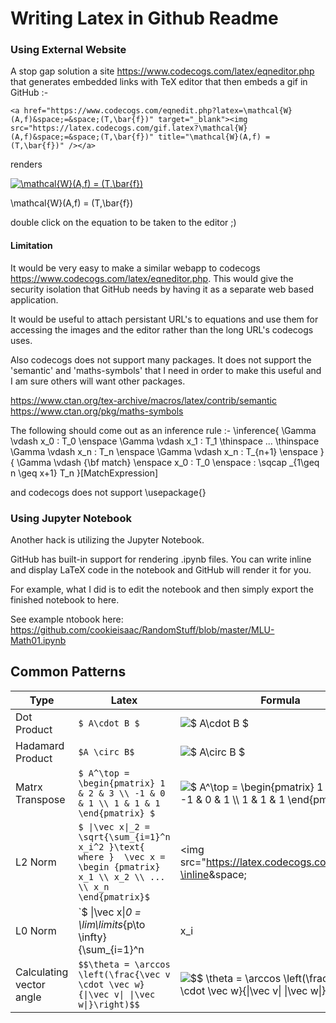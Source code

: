 # Writing Latex in Github Readme

### Using External Website
A stop gap solution a site https://www.codecogs.com/latex/eqneditor.php that generates embedded links with TeX editor that then embeds a gif in GitHub :-

`<a href="https://www.codecogs.com/eqnedit.php?latex=\mathcal{W}(A,f)&space;=&space;(T,\bar{f})" target="_blank"><img src="https://latex.codecogs.com/gif.latex?\mathcal{W}(A,f)&space;=&space;(T,\bar{f})" title="\mathcal{W}(A,f) = (T,\bar{f})" /></a>
` 

renders

<a href="https://www.codecogs.com/eqnedit.php?latex=\mathcal{W}(A,f)&space;=&space;(T,\bar{f})" target="_blank"><img src="https://latex.codecogs.com/gif.latex?\mathcal{W}(A,f)&space;=&space;(T,\bar{f})" title="\mathcal{W}(A,f) = (T,\bar{f})" /></a>

\mathcal{W}(A,f) = (T,\bar{f})

double click on the equation to be taken to the editor ;)

#### Limitation

It would be very easy to make a similar webapp to codecogs https://www.codecogs.com/latex/eqneditor.php. This would give the security isolation that GitHub needs by having it as a separate web based application.

It would be useful to attach persistant URL's to equations and use them for accessing the images and the editor rather than the long URL's codecogs uses.

Also codecogs does not support many packages. It does not support the 'semantic' and 'maths-symbols' that I need in order to make this useful and I am sure others will want other packages.

https://www.ctan.org/tex-archive/macros/latex/contrib/semantic
https://www.ctan.org/pkg/maths-symbols

The following should come out as an inference rule :-
\inference{ \Gamma \vdash x_0 : T_0 \enspace \Gamma \vdash x_1 : T_1 \thinspace ... \thinspace \Gamma \vdash x_n : T_n \enspace \Gamma \vdash x_n : T_{n+1} \enspace }{ \Gamma \vdash {\bf match} \enspace x_0 : T_0 \enspace : \sqcap _{1\geq n \geq x+1} T_n }[MatchExpression]

and codecogs does not support \usepackage{}

### Using Jupyter Notebook
Another hack is utilizing the Jupyter Notebook.

GitHub has built-in support for rendering .ipynb files. You can write inline and display LaTeX code in the notebook and GitHub will render it for you.

For example, what I did is to edit the notebook and then simply export the finished notebook to here.

See example ntobook here: https://github.com/cookieisaac/RandomStuff/blob/master/MLU-Math01.ipynb

## Common Patterns

Type | Latex | Formula 
--|--|--
Dot Product | `$ A\cdot B $` | <img src="https://latex.codecogs.com/gif.latex?\inline&space;$&space;A\cdot&space;B&space;$" title="$ A\cdot B $" />
Hadamard Product | `$A \circ B$` | <img src="https://latex.codecogs.com/gif.latex?\inline&space;$&space;A\circ&space;B&space;$" title="$ A\circ B $" />
Matrx Transpose | `$ A^\top = \begin{pmatrix} 1 & 2 & 3 \\ -1 & 0 & 1 \\ 1 & 1 & 1 \end{pmatrix} $` | <img src="https://latex.codecogs.com/gif.latex?\inline&space;$&space;A^\top&space;=&space;\begin{pmatrix}&space;1&space;&&space;2&space;&&space;3&space;\\&space;-1&space;&&space;0&space;&&space;1&space;\\&space;1&space;&&space;1&space;&&space;1&space;\end{pmatrix}&space;$" title="$ A^\top = \begin{pmatrix} 1 & 2 & 3 \\ -1 & 0 & 1 \\ 1 & 1 & 1 \end{pmatrix} $" />
L2 Norm |`$ \|\vec x\|_2 = \sqrt{\sum_{i=1}^n x_i^2 }\text{ where }  \vec x = \begin {pmatrix} x_1 \\ x_2 \\ ... \\ x_n \end{pmatrix}$` | <img src="https://latex.codecogs.com/gif.latex?\inline&space;|\vec&space;x|_2&space;=&space;\sqrt{\sum_{i=1}^n&space;x_i^2&space;}\text{&space;where&space;}&space;\vec&space;x&space;=&space;\begin&space;{pmatrix}&space;x_1&space;\\&space;x_2&space;\\&space;...&space;\\&space;x_n&space;\end{pmatrix}" title="|\vec x|_2 = \sqrt{\sum_{i=1}^n x_i^2 }\text{ where } \vec x = \begin {pmatrix} x_1 \\ x_2 \\ ... \\ x_n \end{pmatrix}" /> 
L0 Norm | `$ \|\vec x\|_0 = \lim\limits_{p\to \infty} {\sum_{i=1}^n | x_i |^p } = \text{number of non-zero elements in } \vec x` | <img src="https://latex.codecogs.com/gif.latex?\inline&space;$&space;\|\vec&space;x\|_0&space;=&space;\lim\limits_{p\to&space;\infty}&space;{\sum_{i=1}^n&space;|&space;x_i&space;|^p&space;}&space;=&space;\text{number&space;of&space;non-zero&space;elements&space;in&space;}&space;\vec&space;x" title="$ \|\vec x\|_0 = \lim\limits_{p\to \infty} {\sum_{i=1}^n | x_i |^p } = \text{number of non-zero elements in } \vec x" />
Calculating vector angle | `$$\theta = \arccos \left(\frac{\vec v \cdot \vec w}{\|\vec v\| \|\vec w\|}\right)$$` | <img src="https://latex.codecogs.com/gif.latex?\inline&space;$$&space;\theta&space;=&space;\arccos&space;\left(\frac{\vec&space;v&space;\cdot&space;\vec&space;w}{\|\vec&space;v\|&space;\|\vec&space;w\|}\right)&space;$$" title="$$ \theta = \arccos \left(\frac{\vec v \cdot \vec w}{\|\vec v\| \|\vec w\|}\right) $$" /> 



